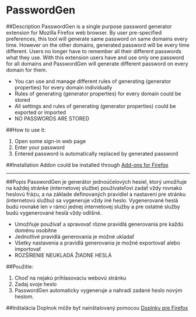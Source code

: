 # PasswordGen
##Description
PasswordGen is a single purpose password generator extension for Mozilla Firefox web browser. By user pre-specified preferences, this tool will generate same password on same domains every time. However on the other domains, generated password will be every time different.
Users no longer have to remember all their different passwords what they use. With this extension users have and use only one password for all domains and PasswordGen will generate different password on every domain for them.

- You can use and manage different rules of generating (generator properties) for every domain individually
- Rules of generating (generator properties) for every domain could be stored
- All settings and rules of generating (generator properties) could be exported or imported
- NO PASSWORDS ARE STORED

##How to use it:<br />
1. Open some sign-in web page<br />
2. Enter your password<br />
3. Entered password is automatically replaced by generated password<br />

##Installation
Addon could be installed through [Add-ons for Firefox](https://addons.mozilla.org/firefox/addon/passwordgen3/)
***************************************************************************************************************************
##Popis
PasswordGen je generátor jednoúčelových hesiel, ktorý umožňuje na každej stránke (internetovej službe) používateľovi zadať vždy rovnakú heslovú frázu, a na základe definovaných pravidiel a nastavení pre stránku (internetovú službu) sa vygeneruje vždy iné heslo. Vygenerované heslá budú rovnaké len v rámci jednej internetovej služby a pre ostatné služby budú vygenerované heslá vždy odlišné.

- Umožňuje používať a spravovať rôzne pravidlá generovania pre každú doménu osobitne
- Jednotlivé pravidlá generovania je možné ukladať
- Všetky nastavenia a pravidlá generovania je možné exportovať alebo importovať
- ROZŠÍRENIE NEUKLADÁ ŽIADNE HESLÁ

##Použitie:<br />
1. Choď na nejakú prihlasovaciu webovú stránku<br />
2. Zadaj svoje heslo<br />
3. PasswordGen automaticky vygeneruje a nahradí zadané heslo novým heslom.<br />

##Inštalácia
Doplnok môže byť nainštalovaný pomocou [Doplnky pre Firefox](https://addons.mozilla.org/firefox/addon/passwordgen3/)

